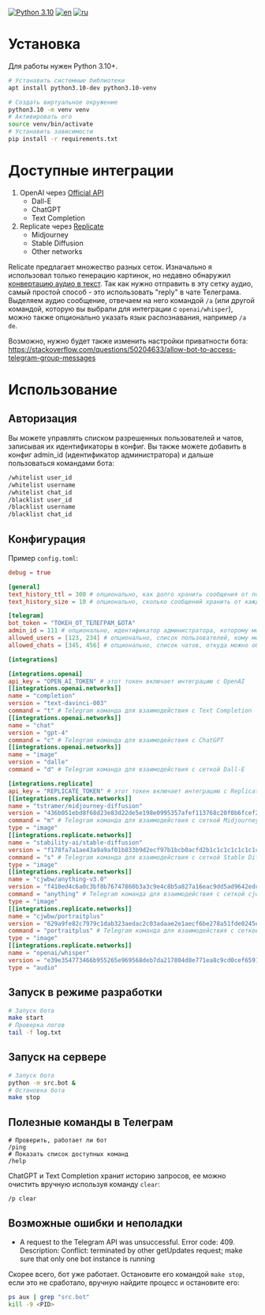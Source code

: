 [![Python 3.10](https://img.shields.io/badge/python-3.10-blue.svg)](https://www.python.org/downloads/release/python-3100/)
[![en](https://img.shields.io/badge/lang-en-red.svg)](https://github.com/desprit/tg-ai-connector/blob/master/README.md)
[![ru](https://img.shields.io/badge/lang-ru-blue.svg)](https://github.com/desprit/tg-ai-connector/blob/master/README.ru.md)

# Установка

Для работы нужен Python 3.10+.

```sh
# Устанавить системные библиотеки
apt install python3.10-dev python3.10-venv
```

```sh
# Создать виртуальное окружение
python3.10 -m venv venv
# Активировать его
source venv/bin/activate
# Устанавить зависимости
pip install -r requirements.txt
```

# Доступные интеграции

1. OpenAI через [Official API](https://beta.openai.com/docs/introduction)
   - Dall-E
   - ChatGPT
   - Text Completion
2. Replicate через [Replicate](https://replicate.com)
   - Midjourney
   - Stable Diffusion
   - Other networks

Relicate предлагает множество разных сеток. Изначально я использовал только генерацию картинок, но недавно обнаружил [конвертацию аудио в текст](https://replicate.com/openai/whisper/api). Так как нужно отправить в эту сетку аудио, самый простой способ - это использовать "reply" в чате Телеграма. Выделяем аудио сообщение, отвечаем на него командой `/a` (или другой командой, которую вы выбрали для интеграции с `openai/whisper`), можно также опционально указать язык распознавания, например `/a de`.

Возможно, нужно будет также изменить настройки приватности бота:
https://stackoverflow.com/questions/50204633/allow-bot-to-access-telegram-group-messages

# Использование

## Авторизация

Вы можете управлять списком разрешенных пользователей и чатов, записывая их идентификаторы в конфиг. Вы также можете добавить в конфиг admin_id (идентификатор администратора) и дальше пользоваться командами бота:

```sh
/whitelist user_id
/whitelist username
/whitelist chat_id
/blacklist user_id
/blacklist username
/blacklist chat_id
```

## Конфигурация

Пример `config.toml`:

```toml
debug = true

[general]
text_history_ttl = 300 # опционально, как долго хранить сообщения от пользователя, 5 минут по умолчанию
text_history_size = 10 # опционально, сколько сообщений хранить от каждого пользователя, по умолчанию 10

[telegram]
bot_token = "ТОКЕН_ОТ_ТЕЛЕГРАМ_БОТА"
admin_id = 111 # опционально, идентификатор администратора, которому можно запрещать и разрешать доступ пользователям и чатам
allowed_users = [123, 234] # опционально, список пользователей, кому можно общаться с ботом
allowed_chats = [345, 456] # опционально, список чатов, откуда можно обращаться с ботом

[integrations]

[integrations.openai]
api_key = "OPEN_AI_TOKEN" # этот токен включает интеграцию с OpenAI
[[integrations.openai.networks]]
name = "completion"
version = "text-davinci-003"
command = "t" # Telegram команда для взаимодействия с Text Completion
[[integrations.openai.networks]]
name = "chat"
version = "gpt-4"
command = "c" # Telegram команда для взаимодействия с ChatGPT
[[integrations.openai.networks]]
name = "image"
version = "dalle"
command = "d" # Telegram команда для взаимодействия с сеткой Dall-E

[integrations.replicate]
api_key = "REPLICATE_TOKEN" # этот токен включает интеграцию с Replicate
[[integrations.replicate.networks]]
name = "tstramer/midjourney-diffusion"
version = "436b051ebd8f68d23e83d22de5e198e0995357afef113768c20f0b6fcef23c8b"
command = "m" # Telegram команда для взаимодействия с сеткой Midjourney
type = "image"
[[integrations.replicate.networks]]
name = "stability-ai/stable-diffusion"
version = "f178fa7a1ae43a9a9af01b833b9d2ecf97b1bcb0acfd2b1c1c1c1c1c1c1c1c1c"
command = "s" # Telegram команда для взаимодействия с сеткой Stable Diffusion
type = "image"
[[integrations.replicate.networks]]
name = "cjwbw/anything-v3.0"
version = "f410ed4c6a0c3bf8b76747860b3a3c9e4c8b5a827a16eac9dd5ad9642edce9a2"
command = "anything" # Telegram команда для взаимодействия с сеткой cjwbw/anything-v3.0
type = "image"
[[integrations.replicate.networks]]
name = "cjwbw/portraitplus"
version = "629a9fe82c7979c1dab323aedac2c03adaae2e1aecf6be278a51fde0245e20a4"
command = "portraitplus" # Telegram команда для взаимодействия с сеткой cjwbw/portraitplus
type = "image"
[[integrations.replicate.networks]]
name = "openai/whisper"
version = "e39e354773466b955265e969568deb7da217804d8e771ea8c9cd0cef6591f8bc" # Telegram команда для взаимодействия с сеткой openai/whisper для конвертации аудио в текст
type = "audio"
```

## Запуск в режиме разработки

```sh
# Запуск бота
make start
# Проверка логов
tail -f log.txt
```

## Запуск на сервере

```sh
# Запуск бота
python -m src.bot &
# Остановка бота
make stop
```

## Полезные команды в Телеграм

```
# Проверить, работает ли бот
/ping
# Показать список доступных команд
/help
```

ChatGPT и Text Completion хранит историю запросов, ее можно очистить вручную используя команду `clear`:

```
/p clear
```

## Возможные ошибки и неполадки

- A request to the Telegram API was unsuccessful. Error code: 409. Description: Conflict: terminated by other getUpdates request; make sure that only one bot instance is running

Скорее всего, бот уже работает. Остановите его командой `make stop`, если это не сработало, вручную найдите процесс и остановите его:

```sh
ps aux | grep "src.bot"
kill -9 <PID>
```
